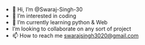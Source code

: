 - 👋 Hi, I’m @Swaraj-Singh-30
- 👀 I’m interested in coding
- 🌱 I’m currently learning python & Web 
-  I’m looking to collaborate on any sort of project
- 📫 How to reach me swarajsingh3020@gmail.com

<!---
Swaraj-Singh-30/Swaraj-Singh-30 is a ✨ special ✨ repository because its `README.md` (this file) appears on your GitHub profile.
You can click the Preview link to take a look at your changes.
--->
